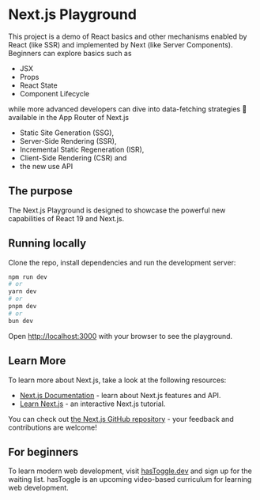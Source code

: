 # Next.js Playground

This project is a demo of React basics and other mechanisms enabled by React (like SSR) and implemented by Next (like Server Components). Beginners can explore basics such as

- JSX
- Props
- React State
- Component Lifecycle

while more advanced developers can dive into data-fetching strategies 🚀 available in the App Router of Next.js

- Static Site Generation (SSG),
- Server-Side Rendering (SSR),
- Incremental Static Regeneration (ISR),
- Client-Side Rendering (CSR) and
- the new use API

## The purpose

The Next.js Playground is designed to showcase the powerful new capabilities of React 19 and Next.js.

## Running locally

Clone the repo, install dependencies and run the development server:

```bash
npm run dev
# or
yarn dev
# or
pnpm dev
# or
bun dev
```

Open [http://localhost:3000](http://localhost:3000) with your browser to see the playground.

## Learn More

To learn more about Next.js, take a look at the following resources:

- [Next.js Documentation](https://nextjs.org/docs) - learn about Next.js features and API.
- [Learn Next.js](https://nextjs.org/learn) - an interactive Next.js tutorial.

You can check out [the Next.js GitHub repository](https://github.com/vercel/next.js/) - your feedback and contributions are welcome!

## For beginners

To learn modern web development, visit [hasToggle.dev](https://hasToggle.dev) and sign up for the waiting list. hasToggle is an upcoming video-based curriculum for learning web development.
